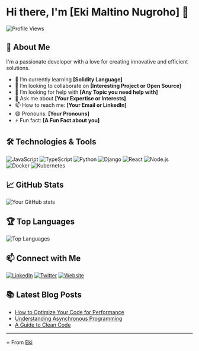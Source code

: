 # Hi there, I'm [Eki Maltino Nugroho] 👋

![Profile Views](https://komarev.com/ghpvc/?username=yourusername&style=flat-square)

## 🚀 About Me

I'm a passionate developer with a love for creating innovative and efficient solutions.

- 🌱 I’m currently learning **[Solidity Language]**
- 👯 I’m looking to collaborate on **[Interesting Project or Open Source]**
- 🤔 I’m looking for help with **[Any Topic you need help with]**
- 💬 Ask me about **[Your Expertise or Interests]**
- 📫 How to reach me: **[Your Email or LinkedIn]**
- 😄 Pronouns: **[Your Pronouns]**
- ⚡ Fun fact: **[A Fun Fact about you]**

## 🛠️ Technologies & Tools

![JavaScript](https://img.shields.io/badge/-JavaScript-black?style=flat-square&logo=javascript)
![TypeScript](https://img.shields.io/badge/-TypeScript-007ACC?style=flat-square&logo=typescript)
![Python](https://img.shields.io/badge/-Python-black?style=flat-square&logo=python)
![Django](https://img.shields.io/badge/-Django-092E20?style=flat-square&logo=django)
![React](https://img.shields.io/badge/-React-black?style=flat-square&logo=react)
![Node.js](https://img.shields.io/badge/-Node.js-339933?style=flat-square&logo=node.js)
![Docker](https://img.shields.io/badge/-Docker-2496ED?style=flat-square&logo=docker)
![Kubernetes](https://img.shields.io/badge/-Kubernetes-326CE5?style=flat-square&logo=kubernetes)

## 📈 GitHub Stats

![Your GitHub stats](https://github-readme-stats.vercel.app/api?username=yourusername&show_icons=true&theme=radical)

## 🏆 Top Languages

![Top Languages](https://github-readme-stats.vercel.app/api/top-langs/?username=yourusername&layout=compact&theme=radical)

## 📫 Connect with Me

[![LinkedIn](https://img.shields.io/badge/-LinkedIn-blue?style=flat-square&logo=LinkedIn&logoColor=white&link=https://www.linkedin.com/in/yourusername/)](https://www.linkedin.com/in/yourusername/)
[![Twitter](https://img.shields.io/badge/-Twitter-blue?style=flat-square&logo=Twitter&logoColor=white&link=https://twitter.com/yourusername)](https://twitter.com/yourusername)
[![Website](https://img.shields.io/badge/Website-0088CC?style=flat-square&logo=About.me&logoColor=white&link=https://yourwebsite.com)](https://yourwebsite.com)

## 📚 Latest Blog Posts

<!-- BLOG-POST-LIST:START -->
- [How to Optimize Your Code for Performance](https://yourblog.com/how-to-optimize-your-code)
- [Understanding Asynchronous Programming](https://yourblog.com/understanding-async-programming)
- [A Guide to Clean Code](https://yourblog.com/clean-code-guide)
<!-- BLOG-POST-LIST:END -->

---

⭐️ From [Eki](https://github.com/ekynug2)
